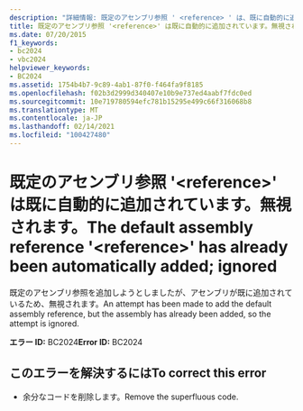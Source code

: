 ```yaml
---
description: "詳細情報: 既定のアセンブリ参照 ' <reference> ' は、既に自動的に追加されています。無視されます。"
title: 既定のアセンブリ参照 '<reference>' は既に自動的に追加されています。無視されます。
ms.date: 07/20/2015
f1_keywords:
- bc2024
- vbc2024
helpviewer_keywords:
- BC2024
ms.assetid: 1754b4b7-9c89-4ab1-87f0-f464fa9f8185
ms.openlocfilehash: f02b3d2999d340407e10b9e737ed4aabf7fdc0ed
ms.sourcegitcommit: 10e719780594efc781b15295e499c66f316068b8
ms.translationtype: MT
ms.contentlocale: ja-JP
ms.lasthandoff: 02/14/2021
ms.locfileid: "100427480"
---
```

# <a name="the-default-assembly-reference-reference-has-already-been-automatically-added-ignored"></a><span data-ttu-id="98b9a-103">既定のアセンブリ参照 '\<reference>' は既に自動的に追加されています。無視されます。</span><span class="sxs-lookup"><span data-stu-id="98b9a-103">The default assembly reference '\<reference>' has already been automatically added; ignored</span></span>

<span data-ttu-id="98b9a-104">既定のアセンブリ参照を追加しようとしましたが、アセンブリが既に追加されているため、無視されます。</span><span class="sxs-lookup"><span data-stu-id="98b9a-104">An attempt has been made to add the default assembly reference, but the assembly has already been added, so the attempt is ignored.</span></span>  
  
 <span data-ttu-id="98b9a-105">**エラー ID:** BC2024</span><span class="sxs-lookup"><span data-stu-id="98b9a-105">**Error ID:** BC2024</span></span>  
  
## <a name="to-correct-this-error"></a><span data-ttu-id="98b9a-106">このエラーを解決するには</span><span class="sxs-lookup"><span data-stu-id="98b9a-106">To correct this error</span></span>  
  
- <span data-ttu-id="98b9a-107">余分なコードを削除します。</span><span class="sxs-lookup"><span data-stu-id="98b9a-107">Remove the superfluous code.</span></span>
